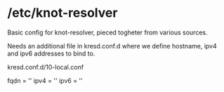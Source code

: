 # /etc/knot-resolver

Basic config for knot-resolver, pieced togheter from various sources.

Needs an additional file in kresd.conf.d where we define hostname, ipv4 and ipv6
addresses to bind to.

kresd.conf.d/10-local.conf

fqdn = ''
ipv4 = ''
ipv6 = ''

